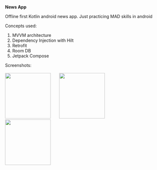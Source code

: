 **News App**

Offline first Kotlin android news app. Just practicing MAD skills in android

Concepts used:

1. MVVM architecture
2. Dependency Injection with Hilt
3. Retrofit
4. Room DB
5. Jetpack Compose


Screenshots:<br><br>
<img src="https://github.com/user-attachments/assets/e3f73e3e-54f6-4d32-900b-ac103e403d90" width="150">
&nbsp; &nbsp; &nbsp; 
<img src="https://github.com/user-attachments/assets/2da0ccad-fec9-4c34-ad06-0aac82ddc044" width="150">
&nbsp; &nbsp; &nbsp; 
<img src="https://github.com/user-attachments/assets/03b06d85-d085-47c3-9e4c-fbf08cd17a27" width="150">
